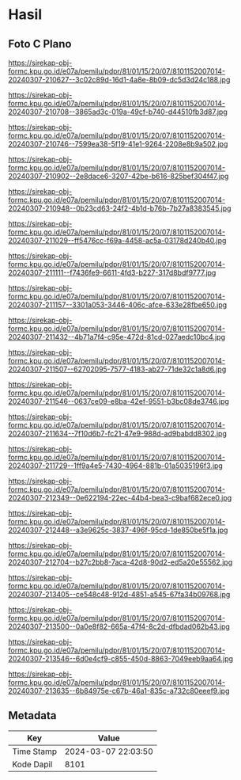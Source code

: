 # Hasil

## Foto C Plano

https://sirekap-obj-formc.kpu.go.id/e07a/pemilu/pdpr/81/01/15/20/07/8101152007014-20240307-210627--3c02c89d-16d1-4a8e-8b09-dc5d3d24c188.jpg

https://sirekap-obj-formc.kpu.go.id/e07a/pemilu/pdpr/81/01/15/20/07/8101152007014-20240307-210708--3865ad3c-019a-49cf-b740-d44510fb3d87.jpg

https://sirekap-obj-formc.kpu.go.id/e07a/pemilu/pdpr/81/01/15/20/07/8101152007014-20240307-210746--7599ea38-5f19-41e1-9264-2208e8b9a502.jpg

https://sirekap-obj-formc.kpu.go.id/e07a/pemilu/pdpr/81/01/15/20/07/8101152007014-20240307-210902--2e8dace6-3207-42be-b616-825bef304f47.jpg

https://sirekap-obj-formc.kpu.go.id/e07a/pemilu/pdpr/81/01/15/20/07/8101152007014-20240307-210948--0b23cd63-24f2-4b1d-b76b-7b27a8383545.jpg

https://sirekap-obj-formc.kpu.go.id/e07a/pemilu/pdpr/81/01/15/20/07/8101152007014-20240307-211029--ff5476cc-f69a-4458-ac5a-03178d240b40.jpg

https://sirekap-obj-formc.kpu.go.id/e07a/pemilu/pdpr/81/01/15/20/07/8101152007014-20240307-211111--f7436fe9-6611-4fd3-b227-317d8bdf9777.jpg

https://sirekap-obj-formc.kpu.go.id/e07a/pemilu/pdpr/81/01/15/20/07/8101152007014-20240307-211157--3301a053-3446-406c-afce-633e28fbe650.jpg

https://sirekap-obj-formc.kpu.go.id/e07a/pemilu/pdpr/81/01/15/20/07/8101152007014-20240307-211432--4b71a7f4-c95e-472d-81cd-027aedc10bc4.jpg

https://sirekap-obj-formc.kpu.go.id/e07a/pemilu/pdpr/81/01/15/20/07/8101152007014-20240307-211507--62702095-7577-4183-ab27-71de32c1a8d6.jpg

https://sirekap-obj-formc.kpu.go.id/e07a/pemilu/pdpr/81/01/15/20/07/8101152007014-20240307-211546--0637ce09-e8ba-42ef-9551-b3bc08de3746.jpg

https://sirekap-obj-formc.kpu.go.id/e07a/pemilu/pdpr/81/01/15/20/07/8101152007014-20240307-211634--7f10d6b7-fc21-47e9-988d-ad9babdd8302.jpg

https://sirekap-obj-formc.kpu.go.id/e07a/pemilu/pdpr/81/01/15/20/07/8101152007014-20240307-211729--1ff9a4e5-7430-4964-881b-01a5035196f3.jpg

https://sirekap-obj-formc.kpu.go.id/e07a/pemilu/pdpr/81/01/15/20/07/8101152007014-20240307-212349--0e622194-22ec-44b4-bea3-c9baf682ece0.jpg

https://sirekap-obj-formc.kpu.go.id/e07a/pemilu/pdpr/81/01/15/20/07/8101152007014-20240307-212448--a3e9625c-3837-496f-95cd-1de850be5f1a.jpg

https://sirekap-obj-formc.kpu.go.id/e07a/pemilu/pdpr/81/01/15/20/07/8101152007014-20240307-212704--b27c2bb8-7aca-42d8-90d2-ed5a20e55562.jpg

https://sirekap-obj-formc.kpu.go.id/e07a/pemilu/pdpr/81/01/15/20/07/8101152007014-20240307-213405--ce548c48-912d-4851-a545-67fa34b09768.jpg

https://sirekap-obj-formc.kpu.go.id/e07a/pemilu/pdpr/81/01/15/20/07/8101152007014-20240307-213500--0a0e8f82-665a-47f4-8c2d-dfbdad062b43.jpg

https://sirekap-obj-formc.kpu.go.id/e07a/pemilu/pdpr/81/01/15/20/07/8101152007014-20240307-213546--6d0e4cf9-c855-450d-8863-7049eeb9aa64.jpg

https://sirekap-obj-formc.kpu.go.id/e07a/pemilu/pdpr/81/01/15/20/07/8101152007014-20240307-213635--6b84975e-c67b-46a1-835c-a732c80eeef9.jpg


## Metadata

| Key        | Value               |
| ---------- | ------------------- |
| Time Stamp | 2024-03-07 22:03:50 |
| Kode Dapil | 8101                |




